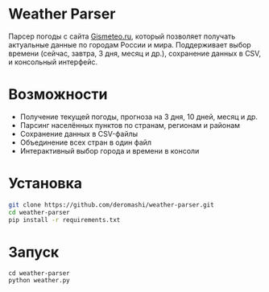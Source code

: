 # Weather Parser
Парсер погоды с сайта [Gismeteo.ru](https://www.gismeteo.ru), который позволяет получать актуальные данные по городам России и мира. Поддерживает выбор времени (сейчас, завтра, 3 дня, месяц и др.), сохранение данных в CSV, и консольный интерфейс.

# Возможности
- Получение текущей погоды, прогноза на 3 дня, 10 дней, месяц и др.
- Парсинг населённых пунктов по странам, регионам и районам
- Сохранение данных в CSV-файлы
- Объединение всех стран в один файл
- Интерактивный выбор города и времени в консоли

#  Установка
```bash
git clone https://github.com/deromashi/weather-parser.git
cd weather-parser
pip install -r requirements.txt
```
# Запуск
```
cd weather-parser
python weather.py
```
